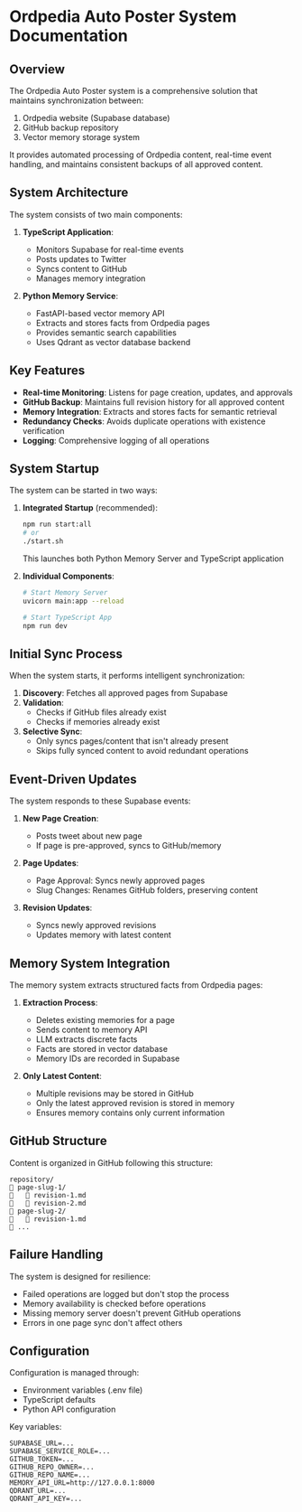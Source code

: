 # Ordpedia Auto Poster System Documentation

## Overview

The Ordpedia Auto Poster system is a comprehensive solution that maintains synchronization between:

1. Ordpedia website (Supabase database)
2. GitHub backup repository
3. Vector memory storage system

It provides automated processing of Ordpedia content, real-time event handling, and maintains consistent backups of all approved content.

## System Architecture

The system consists of two main components:

1. **TypeScript Application**: 
   - Monitors Supabase for real-time events
   - Posts updates to Twitter
   - Syncs content to GitHub
   - Manages memory integration

2. **Python Memory Service**:
   - FastAPI-based vector memory API
   - Extracts and stores facts from Ordpedia pages
   - Provides semantic search capabilities
   - Uses Qdrant as vector database backend

## Key Features

- **Real-time Monitoring**: Listens for page creation, updates, and approvals
- **GitHub Backup**: Maintains full revision history for all approved content
- **Memory Integration**: Extracts and stores facts for semantic retrieval
- **Redundancy Checks**: Avoids duplicate operations with existence verification
- **Logging**: Comprehensive logging of all operations

## System Startup

The system can be started in two ways:

1. **Integrated Startup** (recommended):
   ```bash
   npm run start:all
   # or
   ./start.sh
   ```
   This launches both Python Memory Server and TypeScript application

2. **Individual Components**:
   ```bash
   # Start Memory Server
   uvicorn main:app --reload
   
   # Start TypeScript App
   npm run dev
   ```

## Initial Sync Process

When the system starts, it performs intelligent synchronization:

1. **Discovery**: Fetches all approved pages from Supabase
2. **Validation**:
   - Checks if GitHub files already exist
   - Checks if memories already exist
3. **Selective Sync**:
   - Only syncs pages/content that isn't already present
   - Skips fully synced content to avoid redundant operations

## Event-Driven Updates

The system responds to these Supabase events:

1. **New Page Creation**:
   - Posts tweet about new page
   - If page is pre-approved, syncs to GitHub/memory

2. **Page Updates**:
   - Page Approval: Syncs newly approved pages
   - Slug Changes: Renames GitHub folders, preserving content

3. **Revision Updates**:
   - Syncs newly approved revisions
   - Updates memory with latest content

## Memory System Integration

The memory system extracts structured facts from Ordpedia pages:

1. **Extraction Process**:
   - Deletes existing memories for a page
   - Sends content to memory API
   - LLM extracts discrete facts
   - Facts are stored in vector database
   - Memory IDs are recorded in Supabase

2. **Only Latest Content**:
   - Multiple revisions may be stored in GitHub
   - Only the latest approved revision is stored in memory
   - Ensures memory contains only current information

## GitHub Structure

Content is organized in GitHub following this structure:
```
repository/
   page-slug-1/
      revision-1.md
      revision-2.md
   page-slug-2/
      revision-1.md
   ...
```

## Failure Handling

The system is designed for resilience:
- Failed operations are logged but don't stop the process
- Memory availability is checked before operations
- Missing memory server doesn't prevent GitHub operations
- Errors in one page sync don't affect others

## Configuration

Configuration is managed through:
- Environment variables (.env file)
- TypeScript defaults
- Python API configuration

Key variables:
```
SUPABASE_URL=...
SUPABASE_SERVICE_ROLE=...
GITHUB_TOKEN=...
GITHUB_REPO_OWNER=...
GITHUB_REPO_NAME=...
MEMORY_API_URL=http://127.0.0.1:8000
QDRANT_URL=...
QDRANT_API_KEY=...
```